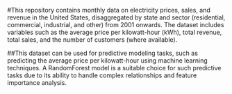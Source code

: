 #This repository contains monthly data on electricity prices, sales, and revenue in the United States, disaggregated by state and sector (residential, commercial, industrial, and other) from 2001 onwards. The dataset includes variables such as the average price per kilowatt-hour (kWh), total revenue, total sales, and the number of customers (where available).

##This dataset can be used for predictive modeling tasks, such as predicting the average price per kilowatt-hour using machine learning techniques. A RandomForest model is a suitable choice for such predictive tasks due to its ability to handle complex relationships and feature importance analysis.